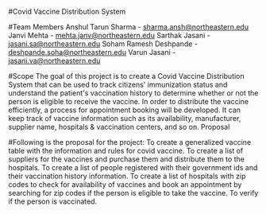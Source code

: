 #Covid Vaccine Distribution System

#Team Members
Anshul Tarun Sharma 	- sharma.ansh@northeastern.edu
Janvi Mehta 			- mehta.janv@northeastern.edu
Sarthak Jasani 		- jasani.sa@northeastern.edu
Soham Ramesh Deshpande 	- deshpande.soha@northeastern.edu
Varun Jasani 			- jasani.va@northeastern.edu

#Scope
The goal of this project is to create a Covid Vaccine Distribution System that can be used to track citizens' immunization status and understand the patient's vaccination history to determine whether or not the person is eligible to receive the vaccine. In order to distribute the vaccine efficiently, a process for appointment booking will be developed. It can keep track of vaccine information such as its availability, manufacturer, supplier name, hospitals & vaccination centers, and so on.
Proposal

#Following is the proposal for the project:
To create a generalized vaccine table with the information and rules for covid vaccine.
To create a list of suppliers for the vaccines and purchase them and distribute them to the hospitals.
To create a list of people registered with their government ids and their vaccination history information.
To create a list of hospitals with zip codes to check for availability of vaccines and book an appointment by searching for zip codes if the person is eligible to take the vaccine.
To verify if the person is vaccinated.

